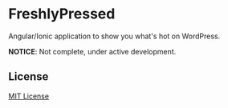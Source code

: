 FreshlyPressed
==============

Angular/Ionic application to show you what's hot on WordPress.

**NOTICE**: Not complete, under active development.

## License

[MIT License](LICENSE)
